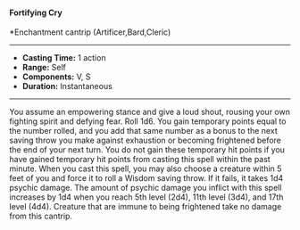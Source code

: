 #### Fortifying Cry
*Enchantment cantrip (Artificer,Bard,Cleric)
___
- **Casting Time:** 1 action
- **Range:** Self
- **Components:** V, S
- **Duration:** Instantaneous
---
You assume an empowering stance and give a loud
shout, rousing your own fighting spirit and defying
fear. Roll 1d6. You gain temporary points equal to
the number rolled, and you add that same number
as a bonus to the next saving throw you make
against exhaustion or becoming frightened before
the end of your next turn. You do not gain these
temporary hit points if you have gained temporary
hit points from casting this spell within the past
minute.
When you cast this spell, you may also choose a
creature within 5 feet of you and force it to roll a
Wisdom saving throw. If it fails, it takes 1d4 psychic
damage. The amount of psychic damage you inflict
with this spell increases by 1d4 when you reach 5th
level (2d4), 11th level (3d4), and 17th level (4d4).
Creature that are immune to being frightened take
no damage from this cantrip.
